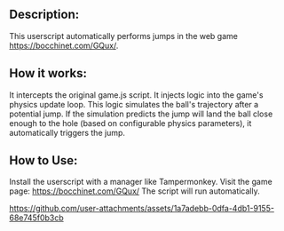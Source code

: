 ## Description:

This userscript automatically performs jumps in the web game <https://bocchinet.com/GQux/>.

## How it works:

It intercepts the original game.js script.
It injects logic into the game's physics update loop.
This logic simulates the ball's trajectory after a potential jump.
If the simulation predicts the jump will land the ball close enough to the hole (based on configurable physics parameters), it automatically triggers the jump.

## How to Use:

Install the userscript with a manager like Tampermonkey.
Visit the game page: https://bocchinet.com/GQux/
The script will run automatically.



https://github.com/user-attachments/assets/1a7adebb-0dfa-4db1-9155-68e745f0b3cb


